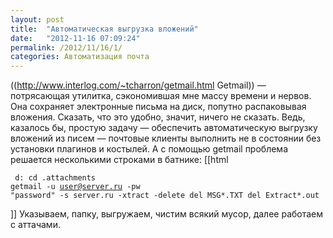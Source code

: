 ```yaml
---
layout: post
title:  "Автоматическая выгрузка вложений"
date:   "2012-11-16 07:09:24"
permalink: /2012/11/16/1/
categories: Автоматизация почта
---
```

((http://www.interlog.com/~tcharron/getmail.html Getmail)) — потрясающая утилитка, сэкономившая мне массу времени и нервов.
Она сохраняет электронные письма на диск, попутно распаковывая вложения.
Сказать, что это удобно, значит, ничего не сказать. Ведь, казалось бы, простую задачу — обеспечить автоматическую выгрузку вложений из писем — почтовые клиенты выполнить не в состоянии без установки плагинов и костылей. А с помощью getmail проблема решается несколькими строками в батнике:
[[html <pre><code>
d:
cd \.attachments
getmail -u user@server.ru -pw "password" -s server.ru -xtract -delete
del MSG*.TXT
del Extract*.out
</code></pre>]]
Указываем, папку, выгружаем, чистим всякий мусор, далее работаем с аттачами.


